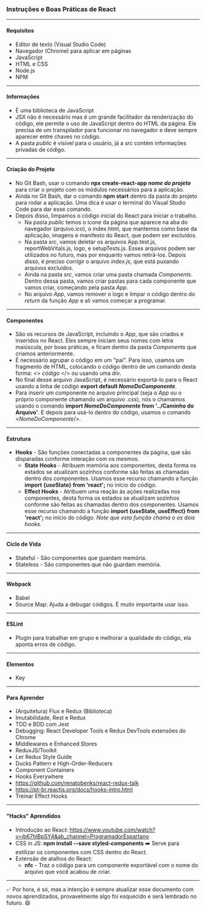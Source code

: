 ### Instruções e Boas Práticas de React

---

#### Requisitos

- Editor de texto (Visual Studio Code)
- Navegador (Chrome) para aplicar em páginas
- JavaScript
- HTML e CSS
- Node.js
- NPM

---

#### Informações

- É uma biblioteca de JavaScript
- JSX não é necessário mas é um grande facilitador da renderização do código, ele permite o uso de JavaScript dentro do HTML da página. Ele precisa de um transpilador para funcionar no navegador e deve sempre aparecer entre chaves no código.
- A pasta *public* é visível para o usuário, já a *src* contém informações privadas de código.

---

#### Criação do Projeto

- No Git Bash, usar o comando **npx create-react-app *nome do projeto*** para criar o projeto com os módulos necessários para a aplicação.
- Ainda no Git Bash, dar o comando **npm start** dentro da pasta do projeto para rodar a aplicação. Uma dica é usar o terminal do Visual Studio Code para dar esse comando.
- Depois disso, limpamos o código inicial do React para iniciar o trabalho.
  - Na pasta *public* temos o ícone da página que aparece na aba do navegador (arquivo.ico), o index.html, que mantemos como base da aplicação, imagens e manifesto do React, que podem ser excluídos.
  - Na pasta *src*, vamos deletar os arquivos App.test.js, reportWebVitals.js, logo, e setupTests.js. Esses arquivos podem ser utilizados no futuro, mas por enquanto vamos retirá-los. Depois disso, é preciso corrigir o arquivo *index.js*, que está puxando arquivos excluídos.
  - Ainda na pasta *src*, vamos criar uma pasta chamada *Components*. Dentro dessa pasta, vamos criar pastas para cada componente que vamos criar, começando pela pasta *App*.
  - No arquivo *App*, vamos remover o logo e limpar o código dentro do *return* da função *App* e ali vamos começar a programar.


---

#### Componentes

- São os recursos de JavaScript, incluindo o *App*, que são criados e inseridos no React. Eles sempre iniciam seus nomes com letra maiúscula, por boas práticas, e ficam dentro da pasta *Components* que criamos anteriormente.
- É necessário agrupar o código em um "pai". Para isso, usamos um fragmento de HTML, colocando o código dentro de um comando desta forma: <> *código* </> ou usando uma *div*.
- No final desse arquivo JavaScript, é necessário exportá-lo para o React usando a linha de código **export default *NomeDoComponente***.
- Para inserir um componente no arquivo principal (seja o *App* ou o próprio componente chamando um arquivo .*css*), nós o chamamos usando o comando **import *NomeDoComponente* from '../Caminho do Arquivo'**. E depois para usá-lo dentro do código, usamos o comando <*NomeDoComponente*/>.

---

#### Estrutura

- **Hooks** - São funções conectadas a componentes da página, que são disparadas conforme interação com os mesmos.
  - **State Hooks** - Atribuem memória aos componentes, desta forma os estados se atualizam sozinhos conforme são feitas as chamadas dentro dos componentes. Usamos esse recurso chamando a função **import {useState} from 'react';** no início do código.
  - **Effect Hooks** - Atribuem uma reação às ações realizadas nos componentes, desta forma os estados se atualizam sozinhos conforme são feitas as chamadas dentro dos componentes. Usamos esse recurso chamando a função **import {useState, useEffect} from 'react';** no início do código. *Note que esta função chama o os dois hooks*.

---

#### Ciclo de Vida

- Stateful - São componentes que guardam memória.
- Stateless - São componentes que não guardam memória.

---

#### Webpack

- Babel
- Source Map: Ajuda a debugar códigos. É muito importante usar isso.

---

#### ESLint

- Plugin para trabalhar em grupo e melhorar a qualidade do código, ela aponta erros de código.

---

#### Elementos

- Key

---

#### Para Aprender

- (Arquitetura) Flux e Redux (Biblioteca)
- Imutabilidade, Rest e Redux
- TDD e BDD com Jest
- Debugging: React Developer Tools e Redux DevTools extensões do Chrome
- Middlewares e Enhanced Stores
- ReduxJS/Toolkit
- Ler Redux Style Guide
- Ducks Pattern e High-Order-Reducers
- Component Containers
- Hooks Everywhere
- https://github.com/renatobenks/react-redux-talk
- https://pt-br.reactjs.org/docs/hooks-intro.html
- Treinar Effect Hooks

---

#### "Hacks" Aprendidos

- Introdução ao React: https://www.youtube.com/watch?v=ib67hlBpSY4&ab_channel=ProgramadorEspartano
- CSS in JS: **npm install --save styled-components** :arrow_right: Serve para estilizar os componentes com CSS dentro do React.
- Extensão de atalhos do React:
  - **nfc** - Traz o código para um componente exportável com o nome do arquivo que você acabou de criar.



---

:white_check_mark: Por hora, é só, mas a intenção é sempre atualizar esse documento com novos aprendizados, provavelmente algo foi esquecido e será lembrado no futuro. :smile: